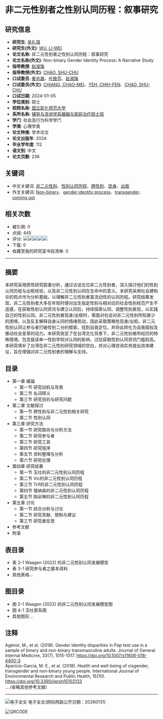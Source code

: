 # 非二元性别者之性别认同历程：叙事研究

## 研究信息
- **研究生**: [吴礼瑋](#)
- **研究生(外文)**: [WU, LI-WEI](#)
- **论文名称**: 非二元性别者之性别认同历程：叙事研究
- **论文名称(外文)**: Non-binary Gender Identity Process: A Narrative Study
- **指导教授**: [赵淑珠](#)
- **指导教授(外文)**: [CHAO, SHU-CHU](#)
- **口试委员**: [姜兆眉](#)、[叶致芬](#)、[赵淑珠](#)
- **口试委员(外文)**: [CHIANG, CHAO-MEI](#)、[YEH, CHIH-FEN](#)、[CHAO, SHU-CHU](#)
- **口试日期**: 2024-01-05
- **学位类别**: 硕士
- **校院名称**: [国立彰化师范大学](#)
- **系所名称**: [辅导与咨询学系婚姻与家庭治疗硕士班](#)
- **学门**: 社会及行为科学学门
- **学类**: 心理学类
- **论文种类**: 学术论文
- **论文出版年**: 2024
- **毕业学年度**: 112
- **语文别**: 中文
- **论文页数**: 236

## 关键词
- 中文关键词: [非二元性别](#)、[性别认同历程](#)、[跨性别](#)、[现身](#)、[出柜](#)
- 外文关键词: [Non-binary](#)、[gender identity process](#)、[transgender](#)、[coming out](#)

## 相关次数
- 被引用: 0
- 点阅: 445
- 评分: ![](/gs32/images/hotgifs/star-small-empty.png)![](/gs32/images/hotgifs/star-small-empty.png)![](/gs32/images/hotgifs/star-small-empty.png)![](/gs32/images/hotgifs/star-small-empty.png)![](/gs32/images/hotgifs/star-small-empty.png)
- 下载: 0
- 收藏至我的研究室书目清单: 0

---

## 摘要
本研究采用质性研究叙事分析，通过访谈五位非二元性别者，深入探讨他们的性别认同历程与出柜经验，以及非二元性别认同在生命中的意义。本研究采用社会建构论的观点作为分析基础，以理解非二元性别者富流动性的认同历程。研究结果发现，非二元性别者大多在年轻时便对出生指定性别与相对应的社会性别规范产生不适感，在获取性别认同资讯与建立认同后，持续探索认同、调整性别表现，以实践自己的性别认同。非二元性别者现身/出柜时，需面对社会对非二元性别所知甚少的困境，以及反复解释自身认同的情绪劳动，因此采取策略性现身/出柜。非二元性别认同让参与者打破性别二分的框架，找到自我定位，并将此转化为自我赋权及推动社会变革的动力。本研究突显了在台湾文化背景下，非二元性别者所经历的特殊情境，包含就读单一性别学校对认同的影响、过往获取性别认同资讯门槛较高。本研究填补了台湾在非二元性别研究领域的空白，并对心理咨询实务提出具体建议，旨在增强对非二元性别者的理解与支持。

## 目录
- 第一章 緒論
  - 第一节 研究动机与背景
  - 第二节 名词释义
  - 第三节 研究目的与研究问题
- 第二章 文献探讨
  - 第一节 跨性别与非二元性别相关研究
  - 第二节 性别认同
- 第三章 研究方法
  - 第一节 研究取向与分析方法
  - 第二节 研究参与者
  - 第三节 研究工具
  - 第四节 研究程序
  - 第五节 资料整理与分析
  - 第六节 研究伦理
- 第四章 研究结果
  - 第一节 玉吐的非二元性别认同历程
  - 第二节 Vic的非二元性别认同历程
  - 第三节 Trif的非二元性别认同历程
  - 第四节 强纳森的非二元性别认同历程
  - 第五节 刚朵琳的非二元性别认同历程
- 第五章 讨论
  - 第一节 综合分析与讨论
  - 第二节 研究贡献、限制与建议
  - 第三节 研究者反思
- 参考文献
- 附录

## 表目录
- 表 2-1 Waagen (2022) 的非二元性别认同发展模型
- 表 3-1 研究参与者之基本资料
- 其他表格...

## 图目录
- 图 2-1 Waagen (2022) 的非二元性别认同发展模型图
- 图 4-1 玉吐家系图
- 其他图形...

## 注释
Agénor, M., et al. (2018). Gender identity disparities in Pap test use in a sample of binary and non-binary transmasculine adults. Journal of General Internal Medicine, 33(7), 1015-1017. https://doi.org/10.1007/s11606-018-4400-3  
Aparicio-García, M. E., et al. (2018). Health and well-being of cisgender, transgender and non-binary young people. International Journal of Environmental Research and Public Health, 15(10). https://doi.org/10.3390/ijerph15102133  
... (省略其他参考文献)

---

![电子全文](/gs32/nclcdr//image/book-open.png) 电子全文(网际网路公开日期：20260131)

![QRCODE](/gs32/nclcdr//qrcode/112NCUE0464002-tw.gif)
<!-- tcd_original_link https://ndltd.ncl.edu.tw/cgi-bin/gs32/gsweb.cgi/login?o=dnclcdr&s=id=%22112NCUE0464002%22.&searchmode=basic -->
